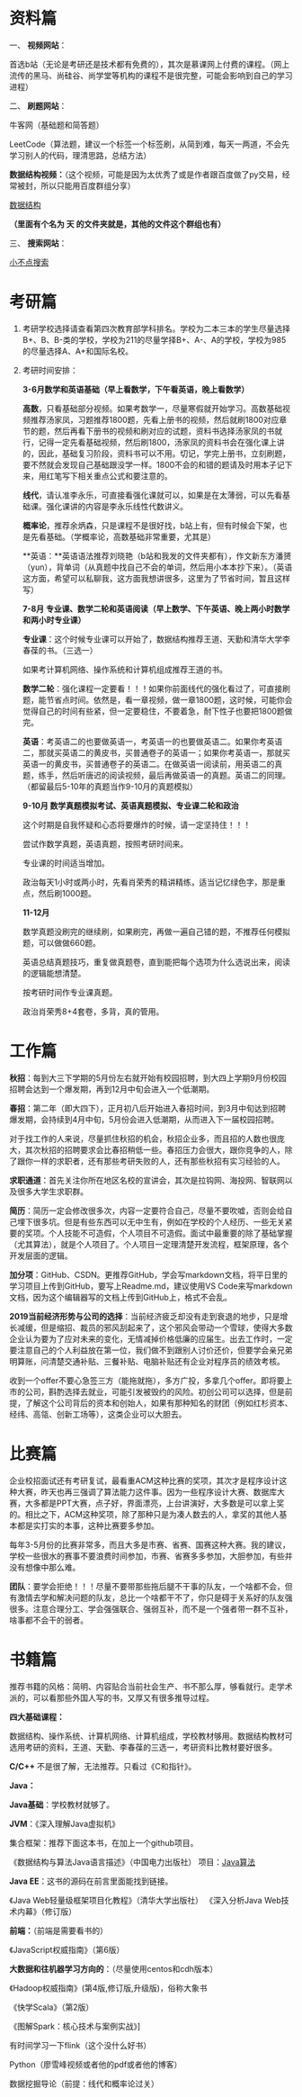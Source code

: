 # 资料篇

一、 **视频网站**：

首选b站（无论是考研还是技术都有免费的），其次是慕课网上付费的课程。（网上流传的黑马、尚硅谷、尚学堂等机构的课程不是很完整，可能会影响到自己的学习进程）

二、 **刷题网站**：

牛客网（基础题和简答题）

LeetCode（算法题，建议一个标签一个标签刷，从简到难，每天一两道，不会先学习别人的代码，理清思路，总结方法）

**数据结构视频：**（这个视频，可能是因为太优秀了或是作者跟百度做了py交易，经常被封，所以只能用百度群组分享）

[数据结构](https://pan.baidu.com/mbox/homepage?short=eThrLYE)

**（里面有个名为 天 的文件夹就是，其他的文件这个群组也有）**

三、 **搜索网站**：

[小不点搜索](https://www.xiaobd.net/)


# 考研篇

1. 考研学校选择请查看第四次教育部学科排名。学校为二本三本的学生尽量选择B+、B、B-类的学校，学校为211的尽量学择B+、A-、A的学校，学校为985的尽量选择A、A+和国际名校。

2. 考研时间安排：

   **3-6月数学和英语基础（早上看数学，下午看英语，晚上看数学）**

   **高数**，只看基础部分视频。如果考数学一，尽量寒假就开始学习。高数基础视频推荐汤家凤，习题推荐1800题，先看上册书的视频，然后就刷1800对应章节的题，然后再看下册书的视频和刷对应的试题，资料书选择汤家凤的书就行，记得一定先看基础视频，然后刷1800，汤家凤的资料书会在强化课上讲的，因此，基础复习阶段，资料书可以不用。切记，学完上册书，立刻刷题，要不然就会发现自己基础跟没学一样。1800不会的和错的题请及时用本子记下来，用红笔写下相关重点公式和要注意的。

   **线代**，请认准李永乐，可直接看强化课就可以，如果是在太薄弱，可以先看基础课。强化课讲的内容是李永乐线性代数讲义。

   **概率论**，推荐余炳森，只是课程不是很好找，b站上有，但有时候会下架，也是先看基础。（学概率论，高数基础非常重要，尤其是）

   **英语：**英语语法推荐刘晓艳（b站和我发的文件夹都有），作文新东方潘赟（yun），背单词（从真题中找自己不会的单词，然后用小本本抄下来）。（英语这方面，希望可以私聊我，这方面我想讲很多，这里为了节省时间，暂且这样写）


   **7-8月 专业课、数学二轮和英语阅读（早上数学、下午英语、晚上两小时数学和两小时专业课）**

   **专业课**：这个时候专业课可以开始了，数据结构推荐王道、天勤和清华大学李春葆的书。（三选一）

   如果考计算机网络、操作系统和计算机组成推荐王道的书。

   **数学二轮**：强化课程一定要看！！！如果你前面线代的强化看过了，可直接刷题，能节省点时间。依然是，看一章视频，做一章1800题，这时候，可能你会觉得自己的时间有些紧，但一定要稳住，不要着急，耐下性子也要把1800题做完。

   **英语**：考英语二的也要做英语一，考英语一的也要做英语二。如果你考英语二，那就买英语二的黄皮书，买普通卷子的英语一；如果你考英语一，那就买英语一的黄皮书，买普通卷子的英语二。在做英语一阅读前，用英语二的真题，练手，然后听唐迟的阅读视频，最后再做英语一的真题。英语二的同理。（都留最后5-10年的真题当作9-10月的真题模拟）

   **9-10月 数学真题模拟考试、英语真题模拟、专业课二轮和政治**

   这个时期是自我怀疑和心态将要爆炸的时候，请一定坚持住！！！

   尝试作数学真题，英语真题，按照考研时间来。

   专业课的时间适当增加。

   政治每天1小时或两小时，先看肖荣秀的精讲精练，适当记忆绿色字，那是重点，然后刷1000题。

   **11-12月**

   数学真题没刷完的继续刷，如果刷完，再做一遍自己错的题，不推荐任何模拟题，可以做做660题。

   英语总结真题技巧，重复做真题卷，直到能把每个选项为什么选说出来，阅读的逻辑能想清楚。

   按考研时间作专业课真题。

   政治肖荣秀8+4套卷，多背，真的管用。


# 工作篇

  **秋招**：每到大三下学期的5月份左右就开始有校园招聘，到大四上学期9月份校园招聘会达到一个爆发期，再到12月中旬会进入一个低潮期。

  **春招**：第二年（即大四下），正月初八后开始进入春招时间，到3月中旬达到招聘爆发期，会持续到4月中旬，5月份会进入低潮期，从而进入下一届校园招聘。

  对于找工作的人来说，尽量抓住秋招的机会，秋招企业多，而且招的人数也很庞大，其次秋招的招聘要求会比春招稍低一些。春招压力会很大，跟你竞争的人，除了跟你一样的求职者，还有那些考研失败的人，还有那些秋招有实习经验的人。

  **求职通道**：首先关注你所在地区名校的宣讲会，其次是拉钩网、海投网、智联网以及很多大学生求职群。

  **简历**：简历一定会修改很多次，内容一定要符合自己，尽量不要吹嘘，否则会给自己埋下很多坑。但是有些东西可以无中生有，例如在学校的个人经历、一些无关紧要的奖项。个人技能不可造假，个人项目不可造假。面试中最重要的除了基础掌握（尤其算法），就是个人项目了。个人项目一定理清楚开发流程，框架原理，各个开发层面的逻辑。

  **加分项**：GitHub、CSDN。更推荐GitHub，学会写markdown文档，将平日里的学习项目上传到GitHub，要写上Readme.md，建议使用VS Code来写markdown文档，因为这个编辑器写的文档上传到GitHub上，格式不会乱。

  **2019当前经济形势与公司的选择**：当前经济疲乏却没有走到衰退的地步，只是增长减缓，但是缩招、裁员的邪风刮起来了，这个邪风会带动一个雪球，使得大多数企业认为要为了应对未来的变化，无情减掉价格低廉的应届生。出去工作时，一定要注意自己的个人利益放在第一位，我们做不到跟别人讨价还价，但要学会亲兄弟明算账，问清楚交通补贴、三餐补贴、电脑补贴还有企业对程序员的绩效考核。

  收到一个offer不要心急签三方（能拖就拖），多方广投，多拿几个offer。即将要上市的公司，斟酌选择去就业，可能引发被毁约的风险。初创公司可以选择，但是前提，了解这个公司背后的资本和创始人，如果有那种知名的财团（例如红杉资本、经纬、高瓴、创新工场等），这类企业可以大胆去。


# 比赛篇

  企业校招面试还有考研复试，最看重ACM这种比赛的奖项，其次才是程序设计这种大赛，昨天也再三强调了算法能力这件事。因为一些程序设计大赛、数据库大赛，大多都是PPT大赛，点子好，界面漂亮，上台讲演好，大多数是可以拿上奖的。相比之下，ACM这种奖项，除了那种只是为凑人数去的人，拿奖的其他人基本都是实打实的本事，这种比赛要多参加。

  每年3-5月份的比赛非常多，而且大多是市赛、省赛、国赛这种大赛。我的建议，学校一些很水的赛事不要浪费时间参加，市赛、省赛多多参加，大胆参加，有些并没有想像中那么难。

  **团队**：要学会拒绝！！！尽量不要带那些拖后腿不干事的队友，一个啥都不会，但有激情去学和解决问题的队友，总比一个啥都干不了，你只是碍于关系好的队友强很多。注意合理分工、学会强强联合、强弱互补，而不是一个强者带一群不互补，啥事都不会干的弱者。

# 书籍篇

推荐书籍的风格：简明、内容贴合当前社会生产、书不那么厚，够看就行。走学术派的，可以看那些外国人写的书，又厚又有很多推导过程。

**四大基础课程：**

数据结构、操作系统、计算机网络、计算机组成，学校教材够用。数据结构教材可选用考研的资料，王道、天勤、李春葆的三选一，考研资料比教材要好很多。

**C/C++**
不是很了解，无法推荐。只看过《C和指针》。

**Java：**

  **Java基础**：学校教材就够了。

  **JVM**：《深入理解Java虚拟机》

  集合框架：推荐下面这本书，在加上一个github项目。

  《数据结构与算法Java语言描述》（中国电力出版社）
   项目：[Java算法](https://github.com/Zhang-Yixuan/Java)

  **Java EE**：这书的源码在前言里面能找到链接。

  《Java Web轻量级框架项目化教程》（清华大学出版社）
  《深入分析Java Web技术内幕》（修订版）

**前端：**（前端是需要看书的）

《JavaScript权威指南》（第6版）

**大数据和往机器学习方向的**：（尽量使用centos和cdh版本）

《Hadoop权威指南》(第4版,修订版,升级版)，俗称大象书

《快学Scala》（第2版）

《图解Spark：核心技术与案例实战》]

有时间学习一下flink（这个没什么好书）

Python（廖雪峰视频或者他的pdf或者他的博客）

数据挖掘导论（前提：线代和概率论过关）
